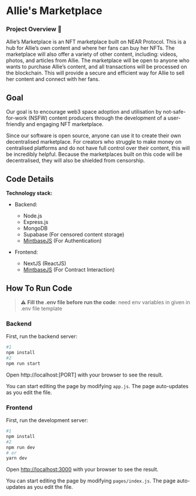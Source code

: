 # Allie's Marketplace

### Project Overview 📄

Allie’s Marketplace is an NFT marketplace built on NEAR Protocol. This is a hub for Allie’s own content and where her fans can buy her NFTs. The marketplace will also offer a variety of other content, including: videos, photos, and articles from Allie. The marketplace will be open to anyone who wants to purchase Allie’s content, and all transactions will be processed on the blockchain. This will provide a secure and efficient way for Allie to sell her content and connect with her fans.

## Goal

Our goal is to encourage web3 space adoption and utilisation by not-safe-for-work (NSFW) content producers through the development of a user-friendly and engaging NFT marketplace.

Since our software is open source, anyone can use it to create their own decentralised marketplace. For creators who struggle to make money on centralised platforms and do not have full control over their content, this will be incredibly helpful. Because the marketplaces built on this code will be decentralised, they will also be shielded from censorship.

## Code Details

**Technology stack:**

- Backend:

  - Node.js
  - Express.js
  - MongoDB
  - Supabase (For censored content storage)
  - [MintbaseJS](https://github.com/Mintbase/mintbase-js) (For Authentication)

- Frontend:

  - NextJS (ReactJS)
  - [MintbaseJS](https://github.com/Mintbase/mintbase-js) (For Contract Interaction)

## How To Run Code

> :warning: **Fill the .env file before run the code**: need env variables in given in .env file template

### Backend

First, run the backend server:

```bash
#1
npm install
#2
npm run start
```

Open http://localhost:[PORT] with your browser to see the result.

You can start editing the page by modifying `app.js`. The page auto-updates as you edit the file.

### Frontend

First, run the development server:

```bash
#1
npm install
#2
npm run dev
# or
yarn dev
```

Open [http://localhost:3000](http://localhost:3000) with your browser to see the result.

You can start editing the page by modifying `pages/index.js`. The page auto-updates as you edit the file.

